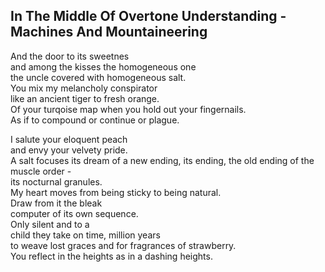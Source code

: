 In The Middle Of Overtone Understanding - Machines And Mountaineering
---------------------------------------------------------------------
And the door to its sweetnes  
and among the kisses the homogeneous one  
the uncle covered with homogeneous salt.  
You mix my melancholy conspirator  
like an ancient tiger to fresh orange.  
Of your turqoise map when you hold out your fingernails.  
As if to compound or continue or plague.  
  
I salute your eloquent peach  
and envy your velvety pride.  
A salt focuses its dream of a new ending, its ending, the old ending of the muscle order -  
its nocturnal granules.  
My heart moves from being sticky to being natural.  
Draw from it the bleak  
computer of its own sequence.  
Only silent and to a  
child they take on time, million years  
to weave lost graces and for fragrances of strawberry.  
You reflect in the heights as in a dashing heights.  
